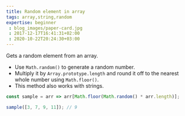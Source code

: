 ```yaml
---
title: Random element in array
tags: array,string,random
expertise: beginner
 : blog_images/paper-card.jpg
 : 2017-12-17T16:41:31+02:00
 : 2020-10-22T20:24:30+03:00
---
```


Gets a random element from an array.

- Use `Math.random()` to generate a random number.
- Multiply it by `Array.prototype.length` and round it off to the nearest whole number using `Math.floor()`.
- This method also works with strings.

```js
const sample = arr => arr[Math.floor(Math.random() * arr.length)];
```

```js
sample([3, 7, 9, 11]); // 9
```
